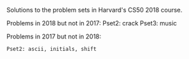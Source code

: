 Solutions to the problem sets in Harvard's CS50 2018 course.

Problems in 2018 but not in 2017:
    Pset2: crack
    Pset3: music

Problems in 2017 but not in 2018:

    Pset2: ascii, initials, shift
